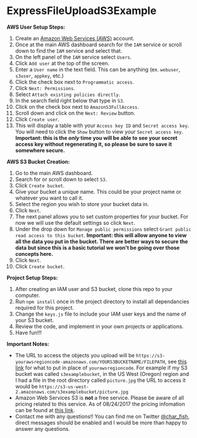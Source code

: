 # ExpressFileUploadS3Example



**AWS User Setup Steps:**

1. Create an [Amazon Web Services (AWS)](https://aws.amazon.com) account.
2. Once at the main AWS dashboard search for the `IAM` service or scroll down to find the `IAM` service and select that.
3. On the left panel of the `IAM` service select `Users`.
4. Click `Add user` at the top of the screen.
5. Enter a `User name` in the text field. This can be anything (ex. `webuser`, `s3user`, `appkey`, etc.)
6. Click the check box next to `Programmatic access`.
7. Click `Next: Permissions`.
8. Select `Attach existing policies directly`.
9. In the search field right below that type in `S3`.
10. Click on the check box next to `AmazonS3FullAccess`.
11. Scroll down and click on the `Next: Review` button.
12. Click `Create user`.
13. This will display a table with your `Access key ID` and `Secret access key`. You will need to click the `Show` button to view your `Secret access key`. **Important: this is the *only* time you will be able to see your secret access key without regenerating it, so please be sure to save it somewhere secure.**



**AWS S3 Bucket Creation:**

1. Go to the main AWS dashboard.
2. Search for or scroll down to select `S3`.
3. Click `Create bucket`.
4. Give your bucket a unique name. This could be your project name or whatever you want to call it.
5. Select the region you wish to store your bucket data in.
6. Click `Next`.
7. The next panel allows you to set custom properties for your bucket. For now we will use the default settings so click `Next`.
8. Under the drop down for `Manage public permissions` select `Grant public read access to this bucket`. **Important: this will allow anyone to view all the data you put in the bucket. There are better ways to secure the data but since this is a basic tutorial we won't be going over those concepts here.**
9. Click `Next`.
10. Click `Create bucket`.



**Project Setup Steps:**

1. After creating an IAM user and S3 bucket, clone this repo to your computer.
2. Run `npm install` once in the project directory to install all dependancies required for this project.
3. Change the `keys.js` file to include your IAM user keys and the name of your S3 bucket.
4. Review the code, and implement in your own projects or applications.
5. Have fun!!!



**Important Notes:**

- The URL to access the objects you upload will be `https://s3-yourawsregioncode-amazonaws.com/YOURS3BUCKETNAME/FILEPATH`, see [this link](http://docs.aws.amazon.com/general/latest/gr/rande.html#s3_region) for what to put in place of `yourawsregioncode`. For example if my S3 bucket was called `s3examplebucket`, in the US West (Oregon) region and I had a file in the root directory called `picture.jpg` the URL to access it would be `https://s3-us-west-2.amazonaws.com/s3examplebucket/picture.jpg`
- Amazon Web Services S3 is **not** a free service. Please be aware of all pricing related to this service. As of 08/24/2017 the pricing infomation can be found at [this link](https://aws.amazon.com/s3/pricing/).
- Contact me with any questions!! You can find me on Twitter [@char_fish](https://twitter.com/char_fish), direct messages should be enabled and I would be more than happy to answer any questions.
